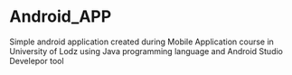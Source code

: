 # Android_APP
Simple android application created during Mobile Application course in University of Lodz using Java programming language and Android Studio Develepor tool
